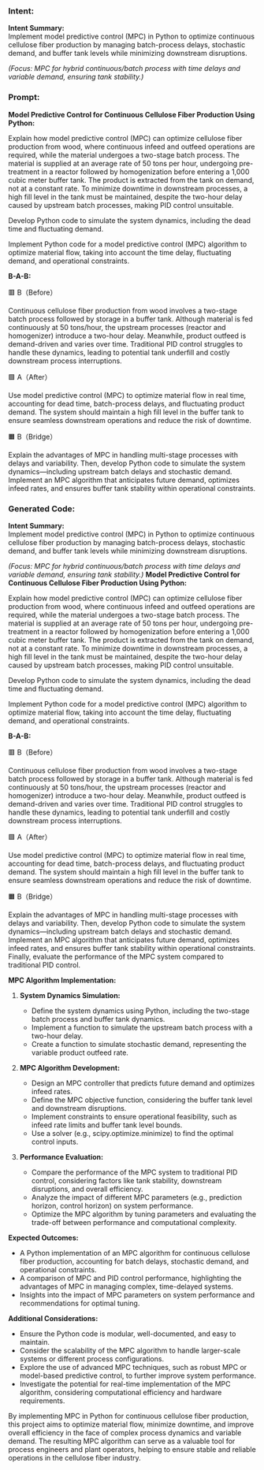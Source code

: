 ### Intent:
**Intent Summary:**  
Implement model predictive control (MPC) in Python to optimize continuous cellulose fiber production by managing batch-process delays, stochastic demand, and buffer tank levels while minimizing downstream disruptions.  

*(Focus: MPC for hybrid continuous/batch process with time delays and variable demand, ensuring tank stability.)*

### Prompt:
**Model Predictive Control for Continuous Cellulose Fiber Production Using Python:**

Explain how model predictive control (MPC) can optimize cellulose fiber production from wood, where continuous infeed and outfeed operations are required, while the material undergoes a two-stage batch process. The material is supplied at an average rate of 50 tons per hour, undergoing pre-treatment in a reactor followed by homogenization before entering a 1,000 cubic meter buffer tank. The product is extracted from the tank on demand, not at a constant rate. To minimize downtime in downstream processes, a high fill level in the tank must be maintained, despite the two-hour delay caused by upstream batch processes, making PID control unsuitable.

Develop Python code to simulate the system dynamics, including the dead time and fluctuating demand.

Implement Python code for a model predictive control (MPC) algorithm to optimize material flow, taking into account the time delay, fluctuating demand, and operational constraints.

**B-A-B:**

🟥 B（Before）

Continuous cellulose fiber production from wood involves a two-stage batch process followed by storage in a buffer tank. Although material is fed continuously at 50 tons/hour, the upstream processes (reactor and homogenizer) introduce a two-hour delay. Meanwhile, product outfeed is demand-driven and varies over time. Traditional PID control struggles to handle these dynamics, leading to potential tank underfill and costly downstream process interruptions.

🟩 A（After）

Use model predictive control (MPC) to optimize material flow in real time, accounting for dead time, batch-process delays, and fluctuating product demand. The system should maintain a high fill level in the buffer tank to ensure seamless downstream operations and reduce the risk of downtime.

🟧 B（Bridge）

Explain the advantages of MPC in handling multi-stage processes with delays and variability. Then, develop Python code to simulate the system dynamics—including upstream batch delays and stochastic demand. Implement an MPC algorithm that anticipates future demand, optimizes infeed rates, and ensures buffer tank stability within operational constraints.

### Generated Code:
**Intent Summary:**  
Implement model predictive control (MPC) in Python to optimize continuous cellulose fiber production by managing batch-process delays, stochastic demand, and buffer tank levels while minimizing downstream disruptions.  

*(Focus: MPC for hybrid continuous/batch process with time delays and variable demand, ensuring tank stability.)*
**Model Predictive Control for Continuous Cellulose Fiber Production Using Python:**

Explain how model predictive control (MPC) can optimize cellulose fiber production from wood, where continuous infeed and outfeed operations are required, while the material undergoes a two-stage batch process. The material is supplied at an average rate of 50 tons per hour, undergoing pre-treatment in a reactor followed by homogenization before entering a 1,000 cubic meter buffer tank. The product is extracted from the tank on demand, not at a constant rate. To minimize downtime in downstream processes, a high fill level in the tank must be maintained, despite the two-hour delay caused by upstream batch processes, making PID control unsuitable.

Develop Python code to simulate the system dynamics, including the dead time and fluctuating demand.

Implement Python code for a model predictive control (MPC) algorithm to optimize material flow, taking into account the time delay, fluctuating demand, and operational constraints.

**B-A-B:**

🟥 B（Before）

Continuous cellulose fiber production from wood involves a two-stage batch process followed by storage in a buffer tank. Although material is fed continuously at 50 tons/hour, the upstream processes (reactor and homogenizer) introduce a two-hour delay. Meanwhile, product outfeed is demand-driven and varies over time. Traditional PID control struggles to handle these dynamics, leading to potential tank underfill and costly downstream process interruptions.

🟩 A（After）

Use model predictive control (MPC) to optimize material flow in real time, accounting for dead time, batch-process delays, and fluctuating product demand. The system should maintain a high fill level in the buffer tank to ensure seamless downstream operations and reduce the risk of downtime.

🟧 B（Bridge）

Explain the advantages of MPC in handling multi-stage processes with delays and variability. Then, develop Python code to simulate the system dynamics—including upstream batch delays and stochastic demand. Implement an MPC algorithm that anticipates future demand, optimizes infeed rates, and ensures buffer tank stability within operational constraints. Finally, evaluate the performance of the MPC system compared to traditional PID control.

**MPC Algorithm Implementation:**

1. **System Dynamics Simulation:**
   - Define the system dynamics using Python, including the two-stage batch process and buffer tank dynamics.
   - Implement a function to simulate the upstream batch process with a two-hour delay.
   - Create a function to simulate stochastic demand, representing the variable product outfeed rate.

2. **MPC Algorithm Development:**
   - Design an MPC controller that predicts future demand and optimizes infeed rates.
   - Define the MPC objective function, considering the buffer tank level and downstream disruptions.
   - Implement constraints to ensure operational feasibility, such as infeed rate limits and buffer tank level bounds.
   - Use a solver (e.g., scipy.optimize.minimize) to find the optimal control inputs.

3. **Performance Evaluation:**
   - Compare the performance of the MPC system to traditional PID control, considering factors like tank stability, downstream disruptions, and overall efficiency.
   - Analyze the impact of different MPC parameters (e.g., prediction horizon, control horizon) on system performance.
   - Optimize the MPC algorithm by tuning parameters and evaluating the trade-off between performance and computational complexity.

**Expected Outcomes:**

- A Python implementation of an MPC algorithm for continuous cellulose fiber production, accounting for batch delays, stochastic demand, and operational constraints.
- A comparison of MPC and PID control performance, highlighting the advantages of MPC in managing complex, time-delayed systems.
- Insights into the impact of MPC parameters on system performance and recommendations for optimal tuning.

**Additional Considerations:**

- Ensure the Python code is modular, well-documented, and easy to maintain.
- Consider the scalability of the MPC algorithm to handle larger-scale systems or different process configurations.
- Explore the use of advanced MPC techniques, such as robust MPC or model-based predictive control, to further improve system performance.
- Investigate the potential for real-time implementation of the MPC algorithm, considering computational efficiency and hardware requirements.

By implementing MPC in Python for continuous cellulose fiber production, this project aims to optimize material flow, minimize downtime, and improve overall efficiency in the face of complex process dynamics and variable demand. The resulting MPC algorithm can serve as a valuable tool for process engineers and plant operators, helping to ensure stable and reliable operations in the cellulose fiber industry.

